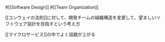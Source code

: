 #[[Software Design]] #[[Team Organization]]

[[コンウェイの法則]]に対して、開発チームの組織構造を変更して、望ましいソフトウェア設計を目指すという考え方

[[マイクロサービス]]の中でよく話題が上がる